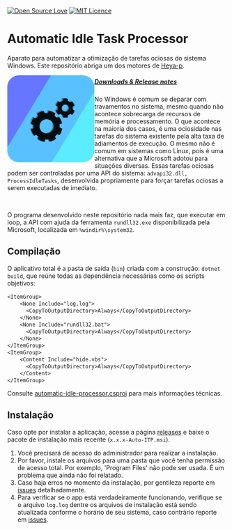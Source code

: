 [![Open Source Love](https://badges.frapsoft.com/os/v1/open-source.svg?v=103)](https://github.com/ellerbrock/open-source-badges/) [![MIT Licence](https://badges.frapsoft.com/os/mit/mit.png?v=103)](https://opensource.org/licenses/mit-license.php)

# Automatic Idle Task Processor
 Aparato para automatizar a otimização de tarefas ociosas do sistema Windows.
 Este repositório abriga um dos motores de [Heya-p](https://github.com/Heya-p).

<img src="./assets/Heya-p-Engine.png" align="left" width=200px>

##### **[Downloads & Release notes](https://github.com/mateusnssp/automatic-idle-task-processor/releases)**

No Windows é comum se deparar com travamentos no sistema, mesmo quando não acontece sobrecarga de recursos de memória e processamento. O que acontece na maioria dos casos, é uma ociosidade nas tarefas do sistema existente pela alta taxa de adiamentos de execução.
O mesmo não é comum em sistemas como Linux, pois é uma alternativa que a Microsoft adotou para situações diversas.
Essas tarefas ociosas podem ser controladas por uma API do sistema: `advapi32.dll, ProcessIdleTasks`, desenvolvida propriamente para forçar tarefas ociosas a serem executadas de imediato.

<br/>

O programa desenvolvido neste repositório nada mais faz, que executar em loop, a API com ajuda da ferramenta `rundll32.exe` disponibilizada pela Microsoft, localizada em `%windir%\system32`.

## Compilação

O aplicativo total é a pasta de saída (`bin`) criada com a construção: `dotnet build`, que reúne todas as dependência necessárias como os scripts objetivos:
```
<ItemGroup>
    <None Include="log.log">
      <CopyToOutputDirectory>Always</CopyToOutputDirectory>
    </None>
    <None Include="rundll32.bat">
      <CopyToOutputDirectory>Always</CopyToOutputDirectory>
    </None>
</ItemGroup>
<ItemGroup>
    <Content Include="hide.vbs">
      <CopyToOutputDirectory>Always</CopyToOutputDirectory>
    </Content>
</ItemGroup>
```

Consulte [automatic-idle-processor.csproj](./automatic-idle-task-processor/automatic-idle-task-processor.csproj) para mais informações técnicas.

## Instalação 

Caso opte por instalar a aplicação, acesse a página [releases](https://github.com/mateusnssp/automatic-idle-task-processor/releases/tag/v0.0.3) e baixe o pacote de instalação mais recente (`x.x.x-Auto-ITP.msi`).

1. Você precisará de acesso do administrador para realizar a instalação.
2. Por favor, instale os arquivos para uma pasta que você tenha permissão de acesso total. Por exemplo, 'Program Files' não pode ser usada. É um problema que ainda não foi relatado.
3. Caso haja erros no momento da instalação, por gentileza reporte em [issues](https://github.com/mateusnssp/automatic-idle-task-processor/issues) detalhadamente.
4. Para verificar se o app está verdadeiramente funcionando, verifique se o arquivo `log.log` dentre os arquivos de instalação está sendo atualizada conforme o horário de seu sistema, caso contrário reporte em [issues](https://github.com/mateusnssp/automatic-idle-task-processor/issues).
